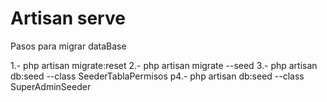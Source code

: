 # Artisan serve

Pasos para migrar dataBase

1.- php artisan migrate:reset
2.- php artisan migrate --seed
3.- php artisan db:seed --class SeederTablaPermisos
p4.- php artisan db:seed --class SuperAdminSeeder
